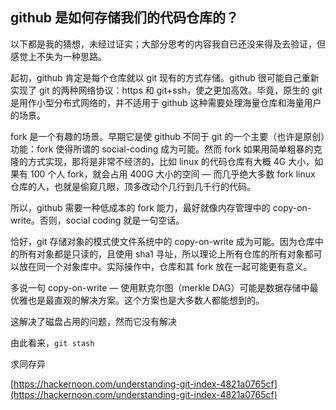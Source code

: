 ## github 是如何存储我们的代码仓库的？

以下都是我的猜想，未经过证实；大部分思考的内容我自已还没来得及去验证，但感觉上不失为一种思路。

起初，github 肯定是每个仓库就以 git 现有的方式存储。github 很可能自己重新实现了 git 的两种网络协议：https 和 git+ssh，使之更加高效。毕竟，原生的 git 是用作小型分布式网络的，并不适用于 github 这种需要处理海量仓库和海量用户的场景。

fork 是一个有趣的场景。早期它是使 github 不同于 git 的一个主要（也许是原创）功能：fork 使得所谓的 social-coding 成为可能。然而 fork 如果用简单粗暴的克隆的方式实现，那将是非常不经济的，比如 linux 的代码仓库有大概 4G 大小，如果有 100 个人 fork，就会占用 400G 大小的空间 — 而几乎绝大多数 fork linux 仓库的人，也就是偷窥几眼，顶多改动个几行到几千行的代码。

所以，github 需要一种低成本的 fork 能力，最好就像内存管理中的 copy-on-write。否则，social coding 就是一句空话。

恰好，git 存储对象的模式使文件系统中的 copy-on-write 成为可能。因为仓库中的所有对象都是只读的，且使用 sha1 寻址，所以理论上所有仓库的所有对象都可以放在同一个对象库中。实际操作中，仓库和其 fork 放在一起可能更有意义。

多说一句 copy-on-write — 使用默克尔图（merkle DAG）可能是数据存储中最优雅也是最直观的解决方案。这个方案也是大多数人都能想到的。

这解决了磁盘占用的问题，然而它没有解决





由此看来，`git stash`

求同存异

[https://hackernoon.com/understanding-git-index-4821a0765cf](https://hackernoon.com/understanding-git-index-4821a0765cf)
